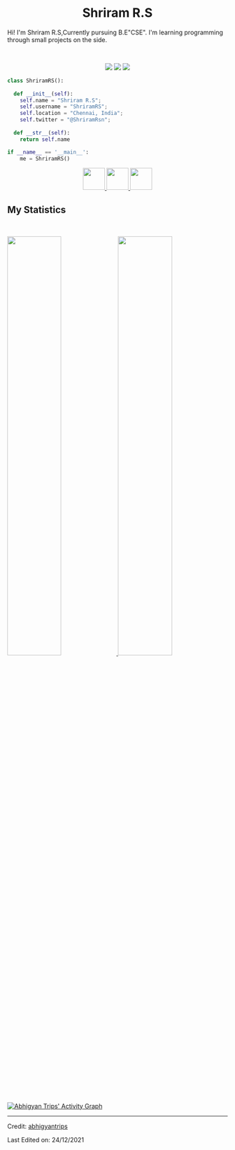 <h1 align="center">
  <b>Shriram R.S</b>
</h1>

Hi! I'm Shriram R.S,Currently pursuing B.E"CSE". I'm learning programming through small projects on the side.

<br>

<p>
<div align="center">
  <img src="https://img.shields.io/badge/-HTML-c58545?style=for-the-badge&logo=html5&logoColor=c58545&labelColor=282828">
  <img src="https://img.shields.io/badge/-CSS-d1a01f?style=for-the-badge&logo=css3&logoColor=d1a01f&labelColor=282828">
  <img src="https://img.shields.io/badge/-Python-98b982?style=for-the-badge&logo=python&logoColor=98b982&labelColor=282828">
</div>
</p>

```python
class ShriramRS():
    
  def __init__(self):
    self.name = "Shriram R.S";
    self.username = "ShriramRS";
    self.location = "Chennai, India";
    self.twitter = "@ShriramRsn";
    
  def __str__(self):
    return self.name

if __name__ == '__main__':
    me = ShriramRS()
```

<div align="center">
  <a href="https://www.hackerrank.com/shriramrs24?hr_r=1">
    <img src="https://upload.wikimedia.org/wikipedia/commons/thumb/4/40/HackerRank_Icon-1000px.png/800px-HackerRank_Icon-1000px.png" width="50px">
  </a>
  <a href="https://open.spotify.com/user/31fx4tn3hinvxjwnl3ddg4bijpfq?si=52868854f8ed4d5b">
    <img src="https://play-lh.googleusercontent.com/UrY7BAZ-XfXGpfkeWg0zCCeo-7ras4DCoRalC_WXXWTK9q5b0Iw7B0YQMsVxZaNB7DM" width="50px">
  </a>
  <a href="https://leetcode.com/shriramrs24/">
    <img src="https://upload.wikimedia.org/wikipedia/commons/1/19/LeetCode_logo_black.png" width="50px">
  </a>
</div>

## My Statistics

<br/>
<p align="left">
  <a href="https://abhigyantrips.dev/">
  <img width="49.5%" src="https://github-readme-stats.vercel.app/api?username=abhigyantrips&show_icons=true&theme=gruvbox&hide_border=true" />
    <img width="49.5%" src="https://github-readme-streak-stats.herokuapp.com/?user=abhigyantrips&theme=gruvbox&hide_border=true" />
  </a>
</p>
<br>

[![Abhigyan Trips' Activity Graph](https://activity-graph.herokuapp.com/graph?username=abhigyantrips&custom_title=Abhigyan%20Trips's%20Contribution%20Graph&theme=gruvbox&bg_color=282828&hide_border=true&line=d1a01f&point=c58545)](https://abhigyantrips.dev)

------

Credit: [abhigyantrips](https://github.com/abhigyantrips)

Last Edited on: 24/12/2021
